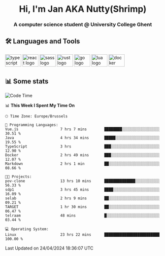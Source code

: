 <h1 align="center">Hi, I'm Jan AKA Nutty(Shrimp)</h1>
<h3 align="center">A computer science student @ University College Ghent</h3>

<h2 align="left">🛠️ Languages and Tools</h2>

###

<div align="left">
  <img src="https://cdn.jsdelivr.net/gh/devicons/devicon/icons/typescript/typescript-original.svg" height="40" width="52" alt="typescript logo"  />
  <img src="https://cdn.jsdelivr.net/gh/devicons/devicon/icons/react/react-original.svg" height="40" width="52" alt="react logo"  />
  <img src="https://cdn.jsdelivr.net/gh/devicons/devicon/icons/sass/sass-original.svg" height="40" width="52" alt="sass logo"  />
  <img src="https://cdn.jsdelivr.net/gh/devicons/devicon@latest/icons/rust/rust-original.svg" height="40" width="52" alt="rust logo" />
  <img src="https://cdn.jsdelivr.net/gh/devicons/devicon/icons/go/go-original.svg" height="40" width="52" alt="go logo"  />
  <img src="https://cdn.jsdelivr.net/gh/devicons/devicon/icons/lua/lua-original.svg" height="40" width="52" alt="lua logo"  />
  <img src="https://cdn.jsdelivr.net/gh/devicons/devicon/icons/docker/docker-original.svg" height="40" width="52" alt="docker logo"  />
</div>

<h2>📊 Some stats</h2>

<!--START_SECTION:waka-->
![Code Time](http://img.shields.io/badge/Code%20Time-4%2C426%20hrs%2012%20mins-blue)

📊 **This Week I Spent My Time On** 

```text
🕑︎ Time Zone: Europe/Brussels

💬 Programming Languages: 
Vue.js                   7 hrs 7 mins        ████████░░░░░░░░░░░░░░░░░   30.51 % 
Java                     4 hrs 34 mins       █████░░░░░░░░░░░░░░░░░░░░   19.55 % 
TypeScript               3 hrs               ███░░░░░░░░░░░░░░░░░░░░░░   12.90 % 
Docker                   2 hrs 49 mins       ███░░░░░░░░░░░░░░░░░░░░░░   12.07 % 
Markdown                 2 hrs 1 min         ██░░░░░░░░░░░░░░░░░░░░░░░   08.66 % 

🐱‍💻 Projects: 
pov-clone                13 hrs 10 mins      ██████████████░░░░░░░░░░░   56.33 % 
sdp1                     3 hrs 45 mins       ████░░░░░░░░░░░░░░░░░░░░░   16.09 % 
selab                    2 hrs 9 mins        ██░░░░░░░░░░░░░░░░░░░░░░░   09.21 % 
TARGET                   1 hr 30 mins        ██░░░░░░░░░░░░░░░░░░░░░░░   06.47 % 
telraam                  48 mins             █░░░░░░░░░░░░░░░░░░░░░░░░   03.44 % 

💻 Operating System: 
Linux                    23 hrs 22 mins      █████████████████████████   100.00 % 
```


 Last Updated on 24/04/2024 18:36:07 UTC
<!--END_SECTION:waka-->
